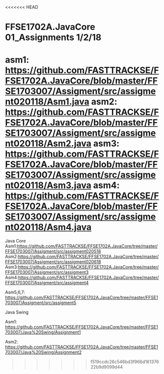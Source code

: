 <<<<<<< HEAD
# FFSE1702A.JavaCore 01_Assignments 1/2/18
asm1: https://github.com/FASTTRACKSE/FFSE1702A.JavaCore/blob/master/FFSE1703007/Assigment/src/assigment020118/Asm1.java
asm2: https://github.com/FASTTRACKSE/FFSE1702A.JavaCore/blob/master/FFSE1703007/Assigment/src/assigment020118/Asm2.java
asm3: https://github.com/FASTTRACKSE/FFSE1702A.JavaCore/blob/master/FFSE1703007/Assigment/src/assigment020118/Asm3.java
asm4: https://github.com/FASTTRACKSE/FFSE1702A.JavaCore/blob/master/FFSE1703007/Assigment/src/assigment020118/Asm4.java
=======
Java Core
Asm1:https://github.com/FASTTRACKSE/FFSE1702A.JavaCore/tree/master/FFSE1703007/Assigment/src/assigment020518
Asm2:https://github.com/FASTTRACKSE/FFSE1702A.JavaCore/tree/master/FFSE1703007/Assigment/src/assigment020618
Asm3:https://github.com/FASTTRACKSE/FFSE1702A.JavaCore/tree/master/FFSE1703007/Assigment/src/assigment3
Asm4:https://github.com/FASTTRACKSE/FFSE1702A.JavaCore/tree/master/FFSE1703007/Assigment/src/assigment4

Asm5,6,7: https://github.com/FASTTRACKSE/FFSE1702A.JavaCore/tree/master/FFSE1703007/Assigment/src/assigment5

Java Swing

Asm1: https://github.com/FASTTRACKSE/FFSE1702A.JavaCore/tree/master/FFSE1703007/Java%20Swing/Assignment1

Asm2: https://github.com/FASTTRACKSE/FFSE1702A.JavaCore/tree/master/FFSE1703007/Java%20Swing/Assignment2
>>>>>>> f519ccdc26c546bd3f966d16137622b9d9099d44

